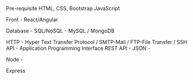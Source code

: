 Pre-requisite
HTML, CSS, Bootstrap
JavaScript

Front - React/Angular

Database - SQL/NoSQL - MySQL / MongoDB


HTTP - Hyper Text Transfer Protocol / SMTP-Mail / FTP-File Transfer / SSH
API - Application Programming Interface
REST API - 
JSON - 

Node - 

Express